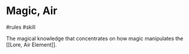 # Magic, Air
#rules #skill 

The magical knowledge that concentrates on how magic manipulates the [[Lore, Air Element]]. 